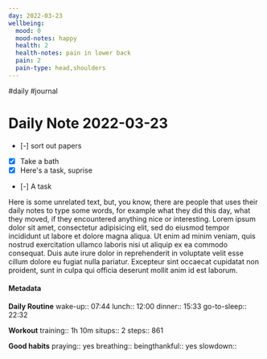 ```yaml
---
day: 2022-03-23
wellbeing:
  mood: 0
  mood-notes: happy
  health: 2
  health-notes: pain in lower back
  pain: 2
  pain-type: head,shoulders
---
```

#daily #journal
# Daily Note 2022-03-23

- [-] sort out papers
- [x] Take a bath
- [x] Here's a task, suprise
- [-] A task

Here is some unrelated text, but, you know, there are people that uses their daily notes to type some words, for example what they did this day, what they moved, if they encountered anything nice or interesting. Lorem ipsum dolor sit amet, consectetur adipisicing elit, sed do eiusmod tempor incididunt ut labore et dolore magna aliqua. Ut enim ad minim veniam, quis nostrud exercitation ullamco laboris nisi ut aliquip ex ea commodo consequat. Duis aute irure dolor in reprehenderit in voluptate velit esse cillum dolore eu fugiat nulla pariatur. Excepteur sint occaecat cupidatat non proident, sunt in culpa qui officia deserunt mollit anim id est laborum.

#### Metadata

**Daily Routine**
wake-up:: 07:44
lunch:: 12:00
dinner:: 15:33
go-to-sleep:: 22:32

**Workout**
training:: 1h 10m
situps:: 2
steps:: 861

**Good habits**
praying:: yes
breathing:: 
beingthankful:: yes
slowdown:: 
